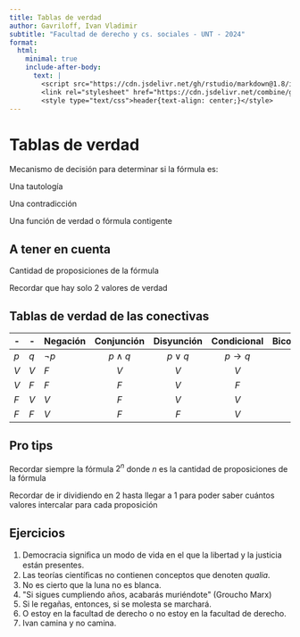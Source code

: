 ```yaml
---
title: Tablas de verdad
author: Gavriloff, Ivan Vladimir
subtitle: "Facultad de derecho y cs. sociales - UNT - 2024"
format:
  html:
    minimal: true
    include-after-body:
      text: |
        <script src="https://cdn.jsdelivr.net/gh/rstudio/markdown@1.8/inst/resources/snap.min.js" defer></script>
        <link rel="stylesheet" href="https://cdn.jsdelivr.net/combine/gh/rstudio/markdown@1.8/inst/resources/default.min.css,gh/rstudio/markdown@1.8/inst/resources/snap.min.css">
        <style type="text/css">header{text-align: center;}</style>
---
```


# Tablas de verdad
<!--# class="middle center" -->

Mecanismo de decisión para determinar si la fórmula es:

Una tautología

Una contradicción

Una función de verdad o fórmula contigente

## A tener en cuenta
<!--# class="middle center" -->

Cantidad de proposiciones de la fórmula

Recordar que hay solo 2 valores de verdad

## Tablas de verdad de las conectivas
<!--# class="middle center" -->

| -   | -   | Negación | Conjunción  | Disyunción |            Condicional            |            Bicondicional             |
| --- | --- | -------- |:-----------:|:----------:|:---------------------------------:|:------------------------------------:|
| $p$ | $q$ | $\neg p$ | $p \land q$ | $p \lor q$ | $p \rightarrow q$ | $p \equiv q$  |
| $V$ | $V$ | $F$      |     $V$     |    $V$     |                $V$                |                 $V$                  |
| $V$ | $F$ | $F$      |     $F$     |    $V$     |                $F$                |                 $F$                  |
| $F$ | $V$ | $V$      |     $F$     |    $V$     |                $V$                |                 $F$                  |
| $F$ | $F$ | $V$      |     $F$     |    $F$     |                $V$                |                 $V$                  |

## Pro tips
<!--# class="middle center" -->

Recordar siempre la fórmula $2^n$ donde $n$ es la cantidad de proposiciones de la fórmula

Recordar de ir dividiendo en $2$ hasta llegar a $1$ para poder saber cuántos valores intercalar para cada proposición

## Ejercicios
<!--# contenteditable -->

1. Democracia signiﬁca un modo de vida en el que la libertad y la justicia están presentes.
2. Las teorías cientíﬁcas no contienen conceptos que denoten *qualia*.
3. No es cierto que la luna no es blanca.
4. "Si sigues cumpliendo años, acabarás muriéndote" (Groucho Marx)
5. Si le regañas, entonces, si se molesta se marchará.
6. O estoy en la facultad de derecho o no estoy en la facultad de derecho.
7. Ivan camina y no camina.
